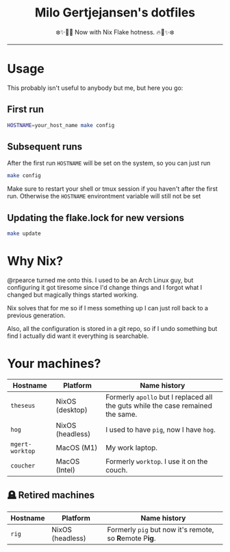 <h1 align="center">Milo Gertjejansen's dotfiles</h1>

<p align="center">❄️✨🐧🔥 Now with Nix Flake hotness. 🔥🐧✨❄️</p>

---

# Usage

This probably isn't useful to anybody but me, but here you go:

## First run

```bash
HOSTNAME=your_host_name make config
```

## Subsequent runs

After the first run `HOSTNAME` will be set on the system, so you can just run

```bash
make config
```

Make sure to restart your shell or tmux session if you haven't after the first
run. Otherwise the `HOSTNAME` environtment variable will still not be set

## Updating the flake.lock for new versions

```bash
make update
```

# Why Nix?

@rpearce turned me onto this. I used to be an Arch Linux guy, but configuring
it got tiresome since I'd change things and I forgot what I changed but
magically things started working.

Nix solves that for me so if I mess something up I can just roll back to a
previous generation.

Also, all the configuration is stored in a git repo, so if I undo something but
find I actually did want it everything is searchable.

# Your machines?

| Hostname  | Platform         | Name history |
| ---       | ---              | ---          |
| `theseus` | NixOS (desktop)  | Formerly `apollo` but I replaced all the guts while the case remained the same. |
| `hog`     | NixOS (headless) | I used to have `pig`, now I have `hog`. |
| `mgert-worktop` | MacOS (M1)       | My work laptop. |
| `coucher` | MacOS (Intel)    | Formerly `worktop`. I use it on the couch. |


## 🪦 Retired machines

| Hostname  | Platform         | Name history |
| ---       | ---              | ---          |
| `rig`     | NixOS (headless) | Formerly `pig` but now it's remote, so **R**emote P**ig**. |
